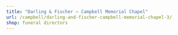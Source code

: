 ```yaml
---
title: "Darling & Fischer – Campbell Memorial Chapel"
url: /campbell/darling-and-fischer-campbell-memorial-chapel-3/
shop: funeral directors
---
```

